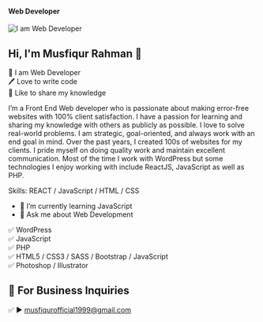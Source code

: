 #### Web Developer
![I am Web Developer](https://drive.google.com/file/d/1Bzu8EnXMkZo4Pes__kB4HXq05DxFUNLJ/view?usp=sharing)
## Hi, I'm Musfiqur Rahman 👋
<p>
👑 I am Web Developer <br> 
🖊️ Love to write code <br> 
🎤 Like to share my knowledge </p> 

I’m a Front End Web developer who is passionate about making error-free websites with 100% client satisfaction. I have a passion for learning and sharing my knowledge with others as publicly as possible. I love to solve real-world problems. I am strategic, goal-oriented, and always work with an end goal in mind. Over the past years, I created 100s of websites for my clients. I pride myself on doing quality work and maintain excellent communication. Most of the time I work with WordPress but some technologies I enjoy working with include ReactJS, JavaScript as well as PHP. 

Skills: REACT / JavaScript / HTML / CSS
 
- 🌱 I’m currently learning JavaScript 
- 💬 Ask me about Web Development 

✅ WordPress <br> 
✅ JavaScript <br>
✅ PHP <br>
✅ HTML5 / CSS3 / SASS / Bootstrap / JavaScript<br>
✅ Photoshop / Illustrator <br>
 
## 📧 For Business Inquiries 
✅  ► musfiqurofficial1999@gmail.com
